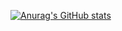 [![Anurag's GitHub stats](https://github-readme-stats.vercel.app/api?username=haseebusman0305)](https://github.com/anuraghazra/github-readme-stats)
